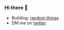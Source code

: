 ### Hi there 👋
 
- Building: [random things](https://www.bio.link/aryaneth)
- DM me on [twitter](https://www.twitter.com/aryan_eth).
